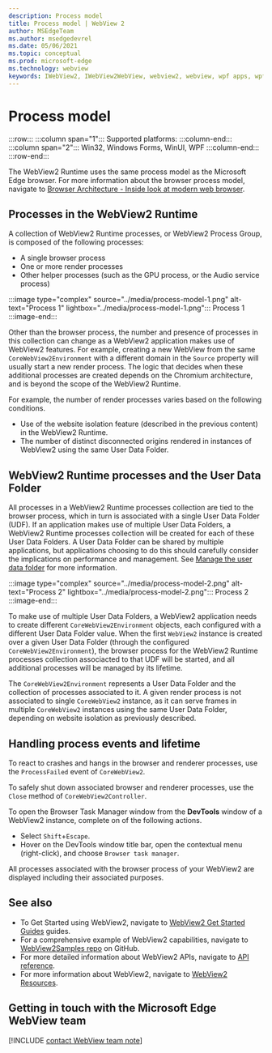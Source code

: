 ```yaml
---
description: Process model
title: Process model | WebView 2
author: MSEdgeTeam
ms.author: msedgedevrel
ms.date: 05/06/2021
ms.topic: conceptual
ms.prod: microsoft-edge
ms.technology: webview
keywords: IWebView2, IWebView2WebView, webview2, webview, wpf apps, wpf, edge, ICoreWebView2, ICoreWebView2Host, browser control, edge html
---
```

# Process model  

:::row:::
   :::column span="1":::
      Supported platforms:
   :::column-end:::
   :::column span="2":::
      Win32, Windows Forms, WinUI, WPF
   :::column-end:::
:::row-end:::  

The WebView2 Runtime uses the same process model as the Microsoft Edge browser.  For more information about the browser process model, navigate to [Browser Architecture - Inside look at modern web browser][GoogleDeveloperWebUpdates201809InsideBrowserPart1BrowserArchitecture].  


## Processes in the WebView2 Runtime
A collection of WebView2 Runtime processes, or WebView2 Process Group, is composed of the following processes:
*   A single browser process
*   One or more render processes
*   Other helper processes (such as the GPU process, or the Audio service process)

:::image type="complex" source="../media/process-model-1.png" alt-text="Process 1" lightbox="../media/process-model-1.png":::
   Process 1  
:::image-end:::    

Other than the browser process, the number and presence of processes in this collection can change as a WebView2 application makes use of WebView2 features. For example, creating a new WebView from the same `CoreWebView2Environment` with a different domain in the `Source` property will usually start a new render process. The logic that decides when these additional processes are created depends on the Chromium architecture, and is beyond the scope of the WebView2 Runtime.

For example, the number of render processes varies based on the following conditions.  

<!-- TODO:  which previous content?  -->  
*   Use of the website isolation feature (described in the previous content) in the WebView2 Runtime.  
*   The number of distinct disconnected origins rendered in instances of WebView2 using the same User Data Folder.  


## WebView2 Runtime processes and the User Data Folder
All processes in a WebView2 Runtime processes collection are tied to the browser process, which in turn is associated with a single User Data Folder (UDF).  If an application makes use of multiple User Data Folders, a WebView2 Runtime processes collection will be created for each of these User Data Folders. A User Data Folder can be shared by multiple applications, but applications choosing to do this should carefully consider the implications on performance and management. See [Manage the user data folder][WebView2ManageUDF] for more information.

:::image type="complex" source="../media/process-model-2.png" alt-text="Process 2" lightbox="../media/process-model-2.png":::
   Process 2  
:::image-end:::    

To make use of multiple User Data Folders, a WebView2 application needs to create different `CoreWebView2Environment` objects, each configured with a different User Data Folder value. When the first `WebView2` instance is created over a given User Data Folder (through the configured `CoreWebView2Environment`), the browser process for the WebView2 Runtime processes collection associacted to that UDF will be started, and all additional processes will be managed by its lifetime.

<!-- TODO: update with profile info -->
The `CoreWebView2Environment` represents a User Data Folder and the collection of processes associated to it.  A given render process is not associated to single `CoreWebView2` instance, as it can serve frames in multiple `CoreWebView2` instances using the same User Data Folder, depending on website isolation as previously described.  


## Handling process events and lifetime
To react to crashes and hangs in the browser and renderer processes, use the `ProcessFailed` event of `CoreWebView2`.  

To safely shut down associated browser and renderer processes, use the `Close` method of `CoreWebView2Controller`.  

To open the Browser Task Manager window from the **DevTools** window of a WebView2 instance, complete on of the following actions.  

*   Select `Shift`+`Escape`.  
*   Hover on the DevTools window title bar, open the contextual menu \(right-click\), and choose `Browser task manager`.  
    
All processes associated with the browser process of your WebView2 are displayed including their associated purposes.  

## See also  

*   To Get Started using WebView2, navigate to [WebView2 Get Started Guides][Webview2IndexGetStarted] guides.  
*   For a comprehensive example of WebView2 capabilities, navigate to [WebView2Samples repo][GithubMicrosoftedgeWebview2samples] on GitHub.  
*   For more detailed information about WebView2 APIs, navigate to [API reference][DotnetApiMicrosoftWebWebview2WpfWebview2].  
*   For more information about WebView2, navigate to [WebView2 Resources][Webview2IndexNextSteps].  
    
## Getting in touch with the Microsoft Edge WebView team  

[!INCLUDE [contact WebView team note](../includes/contact-webview-team-note.md)]  

<!-- links -->  

[Webview2IndexGetStarted]: ../index.md#get-started "Get started - Introduction to Microsoft Edge WebView2 | Microsoft Docs"  
[Webview2IndexNextSteps]: ../index.md#next-steps "Next steps - Introduction to Microsoft Edge WebView2 | Microsoft Docs"  
[WebView2ManageUDF]: ./user-data-folder.md "Manage the user data folder | Microsoft Docs"

[DotnetApiMicrosoftWebWebview2WpfWebview2]: /dotnet/api/microsoft.web.webview2.wpf.webview2 "WebView2 Class | Microsoft Docs"  

[GithubMicrosoftedgeWebview2samples]: https://github.com/MicrosoftEdge/WebView2Samples "WebView2 Samples - MicrosoftEdge/WebView2Samples | GitHub"  

[GoogleDeveloperWebUpdates201809InsideBrowserPart1BrowserArchitecture]: https://developers.google.com/web/updates/2018/09/inside-browser-part1#browser-architecture "Browser Architecture - Inside look at modern web browser (part 1)"  
